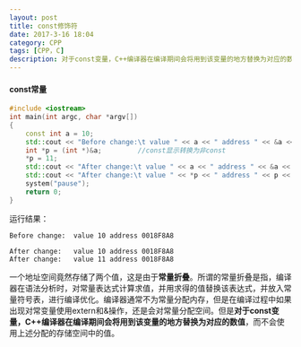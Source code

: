 ```yaml
---
layout: post
title: const修饰符
date: 2017-3-16 18:04
category: CPP
tags: [CPP，C]
description: 对于const变量，C++编译器在编译期间会将用到该变量的地方替换为对应的数值，并引入常量折叠的概念。
---
```




#### const常量

```C++
#include <iostream>
int main(int argc, char *argv[])
{
	const int a = 10;
	std::cout << "Before change:\t value " << a << " address " << &a << std::endl << std::endl;
	int *p = (int *)&a;			//const显示转换为非const
	*p = 11;
	std::cout << "After change:\t value " << a << " address " << &a << std::endl;
	std::cout << "After change:\t value " << *p << " address " << p << std::endl;
	system("pause");
	return 0;
}
```

运行结果：

```
Before change:  value 10 address 0018F8A8

After change:   value 10 address 0018F8A8
After change:   value 11 address 0018F8A8
```

​	一个地址空间竟然存储了两个值，这是由于**常量折叠**。所谓的常量折叠是指，编译器在语法分析时，对常量表达式计算求值，并用求得的值替换该表达式，并放入常量符号表，进行编译优化。编译器通常不为常量分配内存，但是在编译过程中如果出现对常变量使用extern和&操作，还是会对常量分配空间。但是**对于const变量，C++编译器在编译期间会将用到该变量的地方替换为对应的数值**，而不会使用上述分配的存储空间中的值。



